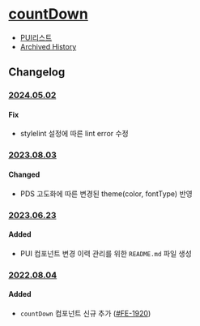 # [countDown](https://rxc.atlassian.net/browse/FE-1920)
  * [PUI리스트](../README.md)
  * [Archived History](https://www.notion.so/rxc/CountDown-ed699c84a6604213bd06478a1d5859bb?pvs=4)

## Changelog
### [2024.05.02](https://rxc.atlassian.net/browse/FE-4346)
#### Fix
  * stylelint 설정에 따른 lint error 수정

### [2023.08.03](https://rxc.atlassian.net/browse/FE-3494)
#### Changed
  * PDS 고도화에 따른 변경된 theme(color, fontType) 반영

### [2023.06.23](https://rxc.atlassian.net/browse/FE-3326)
#### Added 
  * PUI 컴포넌트 변경 이력 관리를 위한 `README.md` 파일 생성

### [2022.08.04](https://github.com/rxcompany/fe-mobile/commit/1e310e781226732c450b0536b3835b7e974e4659)
#### Added 
  * `countDown` 컴포넌트 신규 추가 ([#FE-1920](https://rxc.atlassian.net/browse/FE-1920))